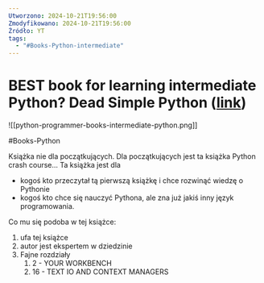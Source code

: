 ```yaml
---
Utworzono: 2024-10-21T19:56:00
Zmodyfikowano: 2024-10-21T19:56:00
Źródło: YT
tags:
  - "#Books-Python-intermediate"
---
```

#  BEST book for learning intermediate Python? Dead Simple Python ([link](https://www.youtube.com/watch?v=p1DoZqs_DhA&t=21s&pp=ygVMIDA6MDAgLyAwOjE1IEJFU1QgYm9vayBmb3IgbGVhcm5pbmcgaW50ZXJtZWRpYXRlIFB5dGhvbj8gRGVhZCBTaW1wbGUgUHl0aG9uIA%3D%3D "BEST book for learning intermediate Python? Dead Simple Python"))

![[python-programmer-books-intermediate-python.png]]

#Books-Python 

Książka nie dla początkujących. Dla początkujących jest ta książka Python crash course...
Ta książka jest dla 
- kogoś kto przeczytał tą pierwszą książkę i chce rozwinąć wiedzę o Pythonie
- kogoś kto chce się nauczyć Pythona, ale zna już jakiś inny język programowania.

Co mu się podoba w tej książce:
1. ufa tej książce
2. autor jest ekspertem w dziedzinie
3.  Fajne rozdziały
	1.  2 - YOUR WORKBENCH
	2. 16 - TEXT IO AND CONTEXT MANAGERS